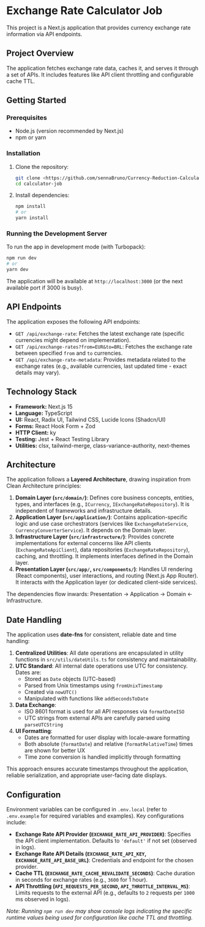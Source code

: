 # Exchange Rate Calculator Job

This project is a Next.js application that provides currency exchange rate information via API endpoints.

## Project Overview

The application fetches exchange rate data, caches it, and serves it through a set of APIs. It includes features like API client throttling and configurable cache TTL.

## Getting Started

### Prerequisites

- Node.js (version recommended by Next.js)
- npm or yarn

### Installation

1.  Clone the repository:
    ```bash
    git clone <https://github.com/sennaBruno/Currency-Reduction-Calculator>
    cd calculator-job
    ```
2.  Install dependencies:
    ```bash
    npm install
    # or
    yarn install
    ```

### Running the Development Server

To run the app in development mode (with Turbopack):

```bash
npm run dev
# or
yarn dev
```

The application will be available at `http://localhost:3000` (or the next available port if 3000 is busy).

## API Endpoints

The application exposes the following API endpoints:

-   `GET /api/exchange-rate`: Fetches the latest exchange rate (specific currencies might depend on implementation).
-   `GET /api/exchange-rates?from=EUR&to=BRL`: Fetches the exchange rate between specified `from` and `to` currencies.
-   `GET /api/exchange-rate-metadata`: Provides metadata related to the exchange rates (e.g., available currencies, last updated time - exact details may vary).

## Technology Stack

-   **Framework:** Next.js 15
-   **Language:** TypeScript
-   **UI:** React, Radix UI, Tailwind CSS, Lucide Icons (Shadcn/UI)
-   **Forms:** React Hook Form + Zod
-   **HTTP Client:** ky
-   **Testing:** Jest + React Testing Library
-   **Utilities:** clsx, tailwind-merge, class-variance-authority, next-themes

## Architecture

The application follows a **Layered Architecture**, drawing inspiration from Clean Architecture principles:

1.  **Domain Layer (`src/domain/`)**: Defines core business concepts, entities, types, and interfaces (e.g., `ICurrency`, `IExchangeRateRepository`). It is independent of frameworks and infrastructure details.
2.  **Application Layer (`src/application/`)**: Contains application-specific logic and use case orchestrators (services like `ExchangeRateService`, `CurrencyConverterService`). It depends on the Domain layer.
3.  **Infrastructure Layer (`src/infrastructure/`)**: Provides concrete implementations for external concerns like API clients (`ExchangeRateApiClient`), data repositories (`ExchangeRateRepository`), caching, and throttling. It implements interfaces defined in the Domain layer.
4.  **Presentation Layer (`src/app/`, `src/components/`)**: Handles UI rendering (React components), user interactions, and routing (Next.js App Router). It interacts with the Application layer (or dedicated client-side services).

The dependencies flow inwards: Presentation -> Application -> Domain <- Infrastructure.

## Date Handling

The application uses **date-fns** for consistent, reliable date and time handling:

1.  **Centralized Utilities**: All date operations are encapsulated in utility functions in `src/utils/dateUtils.ts` for consistency and maintainability.
2.  **UTC Standard**: All internal date operations use UTC for consistency. Dates are:
    - Stored as `Date` objects (UTC-based)
    - Parsed from Unix timestamps using `fromUnixTimestamp` 
    - Created via `nowUTC()`
    - Manipulated with functions like `addSecondsToDate`
3.  **Data Exchange**: 
    - ISO 8601 format is used for all API responses via `formatDateISO`
    - UTC strings from external APIs are carefully parsed using `parseUTCString`
4.  **UI Formatting**:
    - Dates are formatted for user display with locale-aware formatting
    - Both absolute (`formatDate`) and relative (`formatRelativeTime`) times are shown for better UX
    - Time zone conversion is handled implicitly through formatting

This approach ensures accurate timestamps throughout the application, reliable serialization, and appropriate user-facing date displays.

## Configuration

Environment variables can be configured in `.env.local` (refer to `.env.example` for required variables and examples). Key configurations include:

-   **Exchange Rate API Provider (`EXCHANGE_RATE_API_PROVIDER`)**: Specifies the API client implementation. Defaults to `'default'` if not set (observed in logs).
-   **Exchange Rate API Details (`EXCHANGE_RATE_API_KEY`, `EXCHANGE_RATE_API_BASE_URL`)**: Credentials and endpoint for the chosen provider.
-   **Cache TTL (`EXCHANGE_RATE_CACHE_REVALIDATE_SECONDS`)**: Cache duration in seconds for exchange rates (e.g., `3600` for 1 hour).
-   **API Throttling (`API_REQUESTS_PER_SECOND`, `API_THROTTLE_INTERVAL_MS`)**: Limits requests to the external API (e.g., defaults to `2` requests per `1000` ms observed in logs).

*Note: Running `npm run dev` may show console logs indicating the specific runtime values being used for configuration like cache TTL and throttling.*